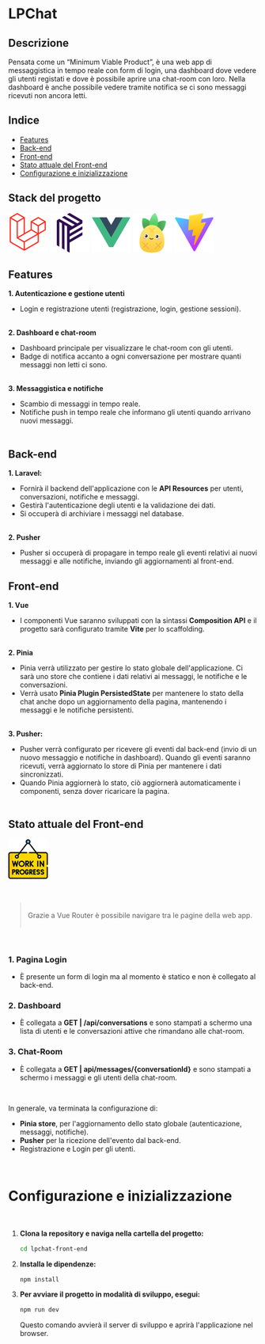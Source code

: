 # LPChat

## Descrizione
Pensata come un “Minimum Viable Product”, è una web app di messaggistica in tempo reale con form di login, una dashboard dove vedere gli utenti registati e dove è possibile aprire una chat-room con loro. Nella dashboard è anche possibile vedere tramite notifica se ci sono messaggi ricevuti non ancora letti.


## Indice

- [Features](#features)
- [Back-end](#back-end)
- [Front-end](#front-end)
- [Stato attuale del Front-end](#stato-attuale-del-front-end)
- [Configurazione e inizializzazione](#configurazione-e-inizializzazione)


## Stack del progetto
![Laravel](./img_readme/laravel.svg)
![Vite](./img_readme/pusher.svg)
![Vue](./img_readme/vue.svg)
![Vite](./img_readme/pinia.svg)
![Vite](./img_readme/vite.svg)

## Features
<b>1. Autenticazione e gestione utenti</b>
- Login e registrazione utenti (registrazione, login, gestione sessioni). 
<br/><br/>

<b>2. Dashboard e chat-room</b><br/>
- Dashboard principale per visualizzare le chat-room con gli utenti.
- Badge di notifica accanto a ogni conversazione per mostrare quanti messaggi non letti ci sono.<br/><br/>

<b>3. Messaggistica e notifiche</b>
- Scambio di messaggi in tempo reale.
- Notifiche push in tempo reale che informano gli utenti quando arrivano nuovi messaggi.<br/><br/>

## Back-end
<b>1. Laravel:</b>
- Fornirà il backend dell'applicazione con le <b>API Resources</b> per utenti, conversazioni, notifiche e messaggi.
- Gestirà l'autenticazione degli utenti e la validazione dei dati.
- Si occuperà di archiviare i messaggi nel database.<br /><br />

<b>2. Pusher</b>
- Pusher si occuperà di propagare in tempo reale gli eventi relativi ai nuovi messaggi e alle notifiche, inviando gli aggiornamenti al front-end.

## Front-end
<b>1. Vue</b>
- I componenti Vue saranno sviluppati con la sintassi <b>Composition API</b> e il progetto sarà configurato tramite <b>Vite</b> per lo scaffolding.<br /><br />

<b>2. Pinia</b>
- Pinia verrà utilizzato per gestire lo stato globale dell'applicazione. Ci sarà uno store che contiene i dati relativi ai messaggi, le notifiche e le conversazioni.
-	Verrà usato <b>Pinia Plugin PersistedState</b> per mantenere lo stato della chat anche dopo un aggiornamento della pagina, mantenendo i messaggi e le notifiche persistenti.<br /><br />

<b>3. Pusher:</b>
-	Pusher verrà configurato per ricevere gli eventi dal back-end (invio di un nuovo messaggio e notifiche in dashboard). Quando gli eventi saranno ricevuti, verrà aggiornato lo store di Pinia per mantenere i dati sincronizzati.
-	Quando Pinia aggiornerà lo stato, ciò aggiornerà automaticamente i componenti, senza dover ricaricare la pagina.<br /><br />


## Stato attuale del Front-end
![Work In Progress](./img_readme/work-in-progress.png)

<br /> 

> <br /> 
> Grazie a Vue Router è possibile navigare tra le pagine della web app.
> <br /><br /> 

<br /> 


### 1. Pagina Login
- È presente un form di login ma al momento è statico e non è collegato al back-end.

### 2. Dashboard
- È collegata a <b>GET | /api/conversations</b> e sono stampati a schermo una lista di utenti e le conversazioni attive che rimandano alle chat-room.

### 3. Chat-Room
- È collegata a <b>GET | api/messages/{conversationId}</b> e sono stampati a schermo i messaggi e gli utenti della chat-room.

<br />

In generale, va terminata la configurazione di:
- <b>Pinia store</B>, per l'aggiornamento dello stato globale (autenticazione, messaggi, notifiche). 
- <b>Pusher</b> per la ricezione dell'evento dal back-end.
- Registrazione e Login per gli utenti.

<br />

# Configurazione e inizializzazione
<br />


1. **Clona la repository e naviga nella cartella del progetto:**

   ```sh
   cd lpchat-front-end
   ```

2. **Installa le dipendenze:**

   ```sh
   npm install
   ```

3. **Per avviare il progetto in modalità di sviluppo, esegui:**

   ```sh
   npm run dev
   ```
   Questo comando avvierà il server di sviluppo e aprirà l'applicazione nel browser.

<br />
